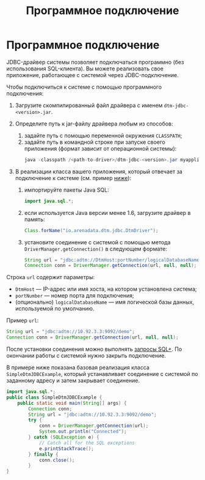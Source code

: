 ﻿---
layout: default
title: Программное подключение
nav_order: 2
parent: Подключение
grand_parent: Работа с системой
has_children: false
has_toc: false
---

# Программное подключение

JDBC-драйвер системы позволяет подключаться программно (без использования SQL-клиента). Вы можете 
реализовать свое приложение, работающее с системой через JDBC-подключение.

Чтобы подключиться к системе с помощью программного подключения:
1.  Загрузите скомпилированный файл драйвера с именем `dtm-jdbc-<version>.jar`.
2.  Определите путь к jar-файлу драйвера любым из способов:
    1.  задайте путь с помощью переменной окружения `CLASSPATH`;
    2.  задайте путь в командной строке при запуске своего приложения (формат зависит от операционной 
        системы):
        ```java
        java -classpath /<path-to-driver>/dtm-jdbc-<version>.jar myapplication.class
        ```
        
3.  В реализации класса вашего приложения, который отвечает за подключение к системе (см. пример [ниже](#ex_connection_class)):
    1.  импортируйте пакеты Java SQL:
        ```java
        import java.sql.*;
        ```

    2.  если используется Java версии менее 1.6, загрузите драйвер в память:
        ```java        
        Class.forName("io.arenadata.dtm.jdbc.DtmDriver");
        ```

    3.  установите соединение с системой с помощью метода `DriverManager.getConnection()` в следующем 
        формате:
        ```java  
        String url = "jdbc:adtm://DtmHost:portNumber/logicalDatabaseName";
        Connection conn = DriverManager.getConnection(url, null, null);
        ```
    
Строка `url` содержит параметры:
*   `DtmHost` — IP-адрес или имя хоста, на котором установлена система;
*   `portNumber` — номер порта для подключения;
*   (опционально) `logicalDatabaseName` — имя логической базы данных, используемой по умолчанию.

Пример `url`:
```java  
String url = "jdbc:adtm://10.92.3.3:9092/demo";
Connection conn = DriverManager.getConnection(url, null, null);
```

После установки соединения можно выполнять [запросы SQL+](../../../Справочная_информация/Запросы_SQLplus/Запросы_SQLplus.md). 
По окончании работы с системой нужно закрыть подключение.

<a id="ex_connection_class"></a>
В примере ниже показана базовая реализация класса `SimpleDtmJDBCExample`, который устанавливает соединение 
с системой по заданному адресу и затем закрывает соединение.
```java 
import java.sql.*;
public class SimpleDtmJDBCExample {
    public static void main(String[] args) {
        Connection conn;
        String url = "jdbc:adtm://10.92.3.3:9092/demo";
        try {
            conn = DriverManager.getConnection(url);
            System.out.println("Connected");
        } catch (SQLException e) {
            // Catch all for the SQL exceptions
            e.printStackTrace();
        } finally {
            conn.close();
        }
}
```